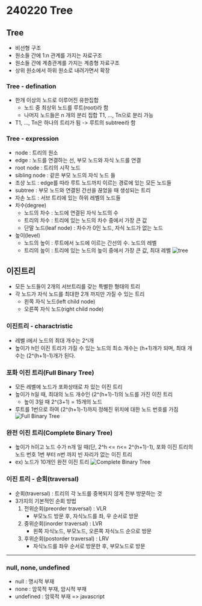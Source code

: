 # 240220 Tree

## Tree
- 비선형 구조
- 원소들 간에 1:n 관계를 가지는 자료구조
- 원소들 간에 계층관계를 가지는 계층형 자료구조
- 상위 원소에서 하위 원소로 내려가면서 확장


### Tree - defination
- 한개 이상의 노드로 이루어진 유한집합
    - 노드 중 최상위 노드를 루트(root)라 함
    - 나머지 노드들은 n 개의 분리 집합 T1, ..., Tn으로 분리 가능
- T1, ..., Tn은 하나의 트리가 됨 -> 루트의 subtree라 함

### Tree - expression
- node : 트리의 원소
- edge : 노드를 연결하는 선, 부모 노드와 자식 노드를 연결
- root node : 트리의 시작 노드 
- sibling node : 같은 부모 노드의 자식 노드 들
- 조상 노드 : edge를 따라 루트 노드까지 이르는 경로에 있는 모든 노드들
- subtree : 부모 노드와 연결된 간선을 끊었을 때 생성되는 트리
- 자손 노드 : 서브 트리에 있는 하위 레벨의 노드들
- 차수(degree)
    - 노드의 차수 : 노드에 연결된 자식 노드의 수
    - 트리의 차수 : 트리에 있는 노드의 차수 중에서 가장 큰 값
    - 단말 노드(leaf node) : 차수가 0인 노드, 자식 노드가 없는 노드
- 높이(level)
    - 노드의 높이 : 루트에서 노드에 이르는 간선의 수. 노드의 레벨
    - 트리의 높이 : 트리에 있는 노드의 높이 중에서 가장 큰 값, 최대 레벨
![tree](https://github.com/daegi0923/daegi0923/assets/156268579/0a5f177d-4de9-4010-a3c1-0599c4a5788b)

## 이진트리
- 모든 노드들이 2개의 서브트리를 갖는 특별한 형태의 트리
- 각 노드가 자식 노드를 최대한 2개 까지만 가질 수 있는 트리
    - 왼쪽 자식 노드(left child node)
    - 오른쪽 자식 노드(right child node)

### 이진트리 - charactristic
- 레벨 i에서 노드의 최대 개수는 2^i개
- 높이가 h인 이진 트리가 가질 수 있는 노드의 최소 개수는 (h+1)개가 되며, 최대 개수는 (2^(h+1)-1)개가 된다.

### 포화 이진 트리(Full Binary Tree)
- 모든 레벨에 노드가 포화상태로 차 있는 이진 트리
- 높이가 h일 때, 최대의 노드 개수인 (2^(h+1)-1)의 노드를 가진 이진 트리
    - 높이 3일 때 2^(3+1) = 15개의 노드
- 루트를 1번으로 하여 (2^(h+1)-1)까지 정해진 위치에 대한 노드 번호를 가짐
![Full Binary Tree](https://github.com/daegi0923/daegi0923/assets/156268579/18600b46-ccac-4191-b78e-6bfd29b0ab65)

### 완전 이진 트리(Complete Binary Tree)
- 높이가 h이고 노드 수가 n개 일 때(단, 2^h <= n<= 2^(h+1)-1), 포화 이진 트리의 노드 번호 1번 부터 n번 까지 빈 자리가 없는 이진 트리
- ex) 노드가 10개인 완전 이진 트리
![Complete Binary Tree](https://github.com/daegi0923/daegi0923/assets/156268579/acf5e471-ed0b-4213-a4d9-982ac8568e73)

### 이진 트리 - 순회(traversal)
- 순회(traversal) : 트리의 각 노드를 중복되지 않게 전부 방문하는 것
- 3가지의 기본적인 순회 방법
    1. 전위순회(preorder traversal) : VLR
        - 부모노드 방문 후, 자식노드를 좌, 우 순서로 방문
    1. 중위순회(inorder traversal) : LVR
        - 왼쪽 자식노드, 부모노드, 오른쪽 자식노드 순으로 방문
    1. 후위순회(postorder traversal) : LRV
        - 자식노드를 좌우 순서로 방문한 후, 부모노드로 방문


---
### null, none, undefined
- null : 명시적 부재
- none : 암묵적 부재, 암시적 부재
- undefined : 암묵적 부재 => javascript